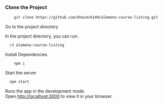 ### Clone the Project 
```bash
    git clone https://github.com/bhavesh149/alemeno-course-listing.git
```
Go to the project directory

In the project directory, you can run:

```bash
  cd alemeno-course-listing
```

Install Dependencies

```bash 
    npm i
```
Start the server

```bash
  npm start
```

Runs the app in the development mode.\
Open [http://localhost:3000](http://localhost:3000) to view it in your browser.




